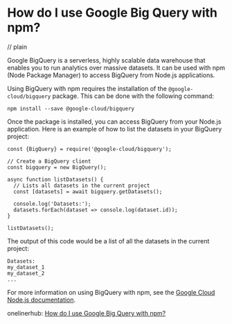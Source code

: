 # How do I use Google Big Query with npm?
// plain

Google BigQuery is a serverless, highly scalable data warehouse that enables you to run analytics over massive datasets. It can be used with npm (Node Package Manager) to access BigQuery from Node.js applications.

Using BigQuery with npm requires the installation of the `@google-cloud/bigquery` package. This can be done with the following command:

```
npm install --save @google-cloud/bigquery
```

Once the package is installed, you can access BigQuery from your Node.js application. Here is an example of how to list the datasets in your BigQuery project:

```
const {BigQuery} = require('@google-cloud/bigquery');

// Create a BigQuery client
const bigquery = new BigQuery();

async function listDatasets() {
  // Lists all datasets in the current project
  const [datasets] = await bigquery.getDatasets();

  console.log('Datasets:');
  datasets.forEach(dataset => console.log(dataset.id));
}

listDatasets();
```

The output of this code would be a list of all the datasets in the current project:

```
Datasets:
my_dataset_1
my_dataset_2
...
```

For more information on using BigQuery with npm, see the [Google Cloud Node.js documentation](https://cloud.google.com/nodejs/docs/reference/bigquery/2.4.x/).

onelinerhub: [How do I use Google Big Query with npm?](https://onelinerhub.com/google-big-query/how-do-i-use-google-big-query-with-npm)